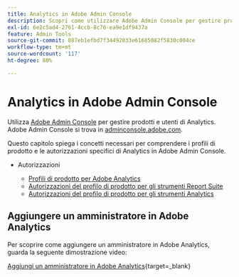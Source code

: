 ```yaml
---
title: Analytics in Adobe Admin Console
description: Scopri come utilizzare Adobe Admin Console per gestire prodotti e utenti di Analytics.
exl-id: 6e2c5ad4-2761-4ccb-8c76-ea9e1df9437a
feature: Admin Tools
source-git-commit: 087eb1efbd7f34492033e61685082f5830c004ce
workflow-type: tm+mt
source-wordcount: '117'
ht-degree: 80%

---
```


# Analytics in Adobe Admin Console

Utilizza [Adobe Admin Console](https://helpx.adobe.com/it/enterprise/using/admin-console.html) per gestire prodotti e utenti di Analytics. Adobe Admin Console si trova in [adminconsole.adobe.com](https://adminconsole.adobe.com/).

Questo capitolo spiega i concetti necessari per comprendere i profili di prodotto e le autorizzazioni specifici di Analytics in Adobe Admin Console.

* Autorizzazioni

   * [Profili di prodotto per Adobe Analytics](/help/admin/admin-console/permissions/product-profile.md)
   * [Autorizzazioni del profilo di prodotto per gli strumenti Report Suite](/help/admin/admin-console/permissions/report-suite-tools.md)
   * [Autorizzazioni del profilo di prodotto per gli strumenti Analytics](/help/admin/admin-console/permissions/analytics-tools.md)

## Aggiungere un amministratore in Adobe Analytics

Per scoprire come aggiungere un amministratore in Adobe Analytics, guarda la seguente dimostrazione video:

[Aggiungi un amministratore in Adobe Analytics](https://video.tv.adobe.com/v/37648/?quality=12){target=_blank}
